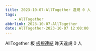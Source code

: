 ```yaml
---
title: 2023-10-07-AllTogether 違規 0 人
tags:
    - AllTogether
abbrlink: 2023-10-07-AllTogether
date: AllTogether-2023-10-07 12:00:00
---
```

AllTogether 板 [板規連結](https://www.ptt.cc/bbs/AllTogether/M.1643211430.A.5FB.html)
昨天違規 0 人
